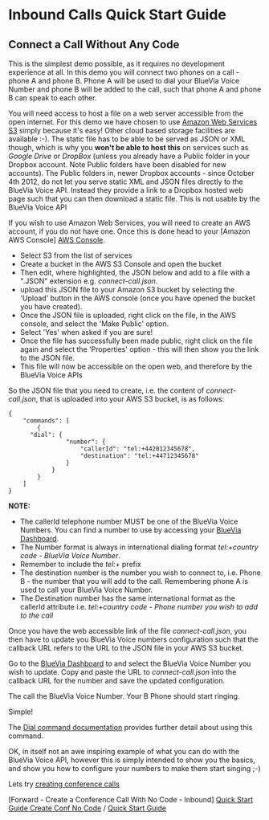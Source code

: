 # Inbound Calls Quick Start Guide

## Connect a Call Without Any Code

This is the simplest demo possible, as it requires no development experience at all. In this demo you will connect two phones on a call - phone A and phone B. Phone A will be used to dial your BlueVia Voice Number and phone B will be added to the call, such that phone A and phone B can speak to each other.

You will need access to host a file on a web server accessible from the open internet. For this demo we have chosen to use [Amazon Web Services S3][Amazon S3] simply because it's easy! Other cloud based storage facilities are available :-). The static file has to be able to be served as JSON or XML though, which is why you **won't be able to host this** on services such as *Google Drive* or *DropBox* (unless you already have a Public folder in your Dropbox account. Note Public folders have been disabled for new accounts). The Public folders in, newer Dropbox accounts - since October 4th 2012, do not let you serve static XML and JSON files directly to the BlueVia Voice API. Instead they provide a link to a Dropbox hosted web page such that you can then download a static file. This is not usable by the BlueVia Voice API

If you wish to use Amazon Web Services, you will need to create an AWS account, if you do not have one. Once this is done head to your [Amazon AWS Console] [AWS Console].

* Select S3 from the list of services
* Create a bucket in the AWS S3 Console and open the bucket
* Then edit, where highlighted, the JSON below and add to a file with a ".JSON" extension e.g. *connect-call.json*. 
* upload this JSON file to your Amazon S3 bucket by selecting the 'Upload' button in the AWS console (once you have opened the bucket you have created).
* Once the JSON file is uploaded, right click on the file, in the AWS console, and select the 'Make Public' option.
* Select 'Yes' when asked if you are sure!
* Once the file has successfully been made public, right click on the file again and select the 'Properties' option - this will then show you the link to the JSON file.
* This file will now be accessible on the open web, and therefore by the BlueVia Voice APIs

So the JSON file that you need to create, i.e. the content of *connect-call.json*, that is uploaded into your AWS S3 bucket, is as follows:

	{
	    "commands": [
	        {
		  "dial": {
	                "number": {
	                    "callerId": "tel:+442012345678",
	                    "destination": "tel:+44712345678"
	                }
	            }
	        }
	    ]
	}


**NOTE:** 

* The callerId telephone number MUST be one of the BlueVia Voice Numbers. You can find a number to use by accessing your [BlueVia Dashboard][BlueVia Dashboard].
* The Number format is always in international dialing format *tel:+country code - BlueVia Voice Number*. 
* Remember to include the *tel:+* prefix
* The destination number is the number you wish to connect to, i.e. Phone B - the number that you will add to the call. Remembering phone A is used to call your BlueVia Voice Number.
* The Destination number has the same international format as the callerId attribute i.e. *tel:+country code - Phone number you wish to add to the call*


Once you have the web accessible link of the file *connect-call.json*, you then have to update you BlueVia Voice numbers configuration such that the callback URL refers to the URL to the JSON file in your AWS S3 bucket. 

Go to the [BlueVia Dashboard][BlueVia Dashboard] to and select the BlueVia Voice Number you wish to update. Copy and paste the URL to *connect-call.json*  into the callback URL for the number and save the updated configuration.

The call the BlueVia Voice Number. Your B Phone should start ringing.

Simple! 

The [Dial command documentation][Command Reference Dial Number] provides further detail about using this command. 

OK, in itself not an awe inspiring example of what you can do with the BlueVia Voice API, however this is simply intended to show you the basics, and show you how to configure your numbers to make them start singing ;-)

Lets try [creating conference calls][Quick Start Guide Create Conf No Code]   



[Forward - Create a Conference Call With No Code - Inbound] [Quick Start Guide Create Conf No Code] / [Quick Start Guide]

[Amazon S3]: http://aws.amazon.com
[AWS Console]: https://console.aws.amazon.com/console/home
[BlueVia Dashboard]: https://www.bluevia.com
[Command Reference Dial Number]: /alpha/commandref/dial#number
[Quick Start Guide Create Conf No Code]: /alpha/quickstart/createconfnocode
[Quick Start Guide]: /alpha/quickstart/introduction